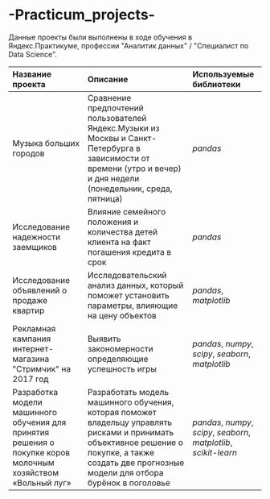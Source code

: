 # -Practicum_projects-

Данные проекты были выполнены в ходе обучения в Яндекс.Практикуме, профессии "Аналитик данных" / "Специалист по Data Science".

| Название проекта | Описание | Используемые библиотеки | 
| :---------------------- | :---------------------- | :---------------------- |
| Музыка больших городов | Сравнение предпочтений пользователей Яндекс.Музыки из Москвы и Санкт-Петербурга в зависимости от времени (утро и вечер) и дня недели (понедельник, среда, пятница)| *pandas* |
| Исследование надежности заемщиков | Влияние семейного положения и количества детей клиента на факт погашения кредита в срок | *pandas* |
| Исследование объявлений о продаже квартир | Исследовательский анализ данных, который поможет установить параметры, влияющие на цену объектов | *pandas*, *matplotlib*|
| Рекламная кампания интернет-магазина "Стримчик" на 2017 год | Выявить закономерности определяющие успешность игры | *pandas*, *numpy*, *scipy*, *seaborn*, *matplotlib*|
| Разработка модели машинного обучения для принятия решения о покупке коров молочным хозяйством «Вольный луг» | Разработать модель машинного обучения, которая поможет владельцу управлять рисками и принимать объективное решение о покупке, а также создать две прогнозные модели для отбора бурёнок в поголовье | *pandas*, *numpy*, *scipy*, *seaborn*, *matplotlib*, *scikit-learn*|
